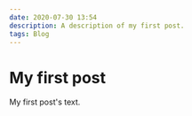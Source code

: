 ```yaml
---
date: 2020-07-30 13:54
description: A description of my first post.
tags: Blog
---
```

# My first post

My first post's text.
